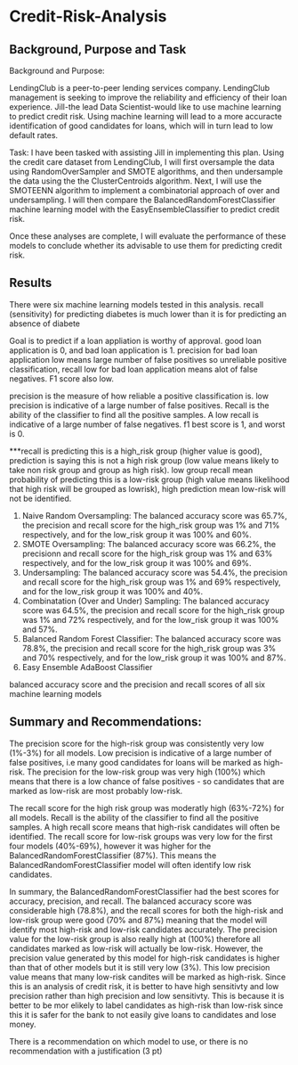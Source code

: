 # Credit-Risk-Analysis

## Background, Purpose and Task

Background and Purpose: 

LendingClub is a peer-to-peer lending services company. LendingClub management is seeking to improve the reliability and efficiency of their loan experience. Jill-the lead Data Scientist-would like to use machine learning to predict credit risk. Using machine learning will lead to a more accuracte identification of good candidates for loans, which will in turn lead to low default rates. 

Task:
I have been tasked with assisting Jill in implementing this plan. Using the credit care dataset from LendingClub, I will first oversample the data using RandomOverSampler and SMOTE algorithms, and then undersample the data using the the ClusterCentroids algorithm. Next, I will use the SMOTEENN algorithm to implement a combinatorial approach of over and undersampling. I will then compare the BalancedRandomForestClassifier machine learning model with the EasyEnsembleClassifier to predict credit risk.

Once these analyses are complete, I will evaluate the performance of these models to conclude whether its advisable to use them for predicting credit risk. 

## Results
There were six machine learning models tested in this analysis.
recall (sensitivity) for predicting diabetes is much lower than it is for predicting an absence of diabete

Goal is to predict if a loan appliation is worthy of approval. good loan application is 0, and bad loan application is 1. 
precision for bad loan application low means large number of false positives so unreliable positive classification, recall low for bad loan application means alot of false negatives. F1 score also low. 

precision is the measure of how reliable a positive classification is. low precision is indicative of a large number of false positives. Recall is the ability of the classifier to find all the positive samples. A low recall is indicative of a large number of false negatives. f1 best score is 1, and worst is 0.

***recall is predicting this is a high_risk group (higher value is good), prediction is saying this is not a high risk group (low value means likely to take non risk group and group as high risk). low group recall mean probability of predicting this is a low-risk group (high value means likelihood that high risk will be grouped as lowrisk), high prediction mean low-risk will not be identified.

1. Naive Random Oversampling: The balanced accuracy score was 65.7%, the precision and recall score for the high_risk group was 1% and 71% respectively, and for the low_risk group it was 100% and 60%.
2. SMOTE Oversampling: The balanced accuracy score was 66.2%, the precisionn and recall score for the high_risk group was 1% and 63% respectively, and for the low_risk group it was 100% and 69%.
3. Undersampling: The balanced accuracy score was 54.4%, the precision and recall score for the high_risk group was 1% and 69% respectively, and for the low_risk group it was 100% and 40%.
4. Combinatation (Over and Under) Sampling: The balanced accuracy score was 64.5%, the precision and recall score for the high_risk group was 1% and 72% respectively, and for the low_risk group it was 100% and 57%.
5. Balanced Random Forest Classifier: The balanced accuracy score was 78.8%, the precision and recall score for the high_risk group was 3% and 70% respectively, and for the low_risk group it was 100% and 87%.
6. Easy Ensemble AdaBoost Classifier

 balanced accuracy score and the precision and recall scores of all six machine learning models

## Summary and Recommendations:

The precision score for the high-risk group was consistently very low (1%-3%) for all models. Low precision is indicative of a large number of false positives, i.e many good candidates for loans will be marked as high-risk. The precision for the low-risk group was very high (100%) which means that there is a low chance of false positives - so candidates that are marked as low-risk are most probably low-risk. 

The recall score for the high risk group was moderatly high (63%-72%) for all models. Recall is the ability of the classifier to find all the positive samples. A high recall score means that high-risk candidates will often be identified. The recall score for low-risk groups was very low for the first four models (40%-69%), however it was higher for the BalancedRandomForestClassifier (87%). This means the BalancedRandomForestClassifier model will often identify low risk candidates.

In summary, the BalancedRandomForestClassifier had the best scores for accuracy, precision, and recall. The balanced accuracy score was considerable high (78.8%), and the recall scores for both the high-risk and low-risk group were good (70% and 87%) meaning that the model will identify most high-risk and low-risk candidates accurately. The precision value for the low-risk group is also really high at (100%) therefore all candidates marked as low-risk will actually be low-risk. However, the precision value generated by this model for high-risk candidates is higher than that of other models but it is still very low (3%). This low precision value means that many low-risk candites will be marked as high-risk.  Since this is an analysis of credit risk, it is better to have high sensitivty and low precision rather than high precision and low sensitivty. This is because it is better to be mor elikely to label candidates as high-risk than low-risk since this it is safer for the bank to not easily give loans to candidates and lose money.




There is a recommendation on which model to use, or there is no recommendation with a justification (3 pt)

